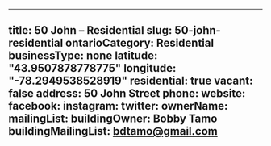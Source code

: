 
---
title: 50 John – Residential
slug: 50-john-residential
ontarioCategory: Residential
businessType: none
latitude: "43.9507878778775"
longitude: "-78.2949538528919"
residential: true
vacant: false
address: 50 John Street
phone: 
website: 
facebook: 
instagram: 
twitter: 
ownerName:  
mailingList: 
buildingOwner: Bobby Tamo
buildingMailingList: bdtamo@gmail.com
---

